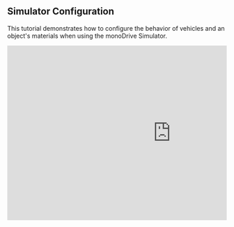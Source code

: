 ## Simulator Configuration

This tutorial demonstrates how to configure the behavior of vehicles and an object's materials when using the monoDrive Simulator.

<div style="position: relative; padding-bottom: 56.25%; height: 0; overflow: hidden; max-width: 100%; height: auto;">
<iframe width="750" height="400" src="https://www.youtube.com/embed/vR1n397w-oA" frameborder="0" allow="accelerometer; autoplay; encrypted-media; gyroscope; picture-in-picture" allowfullscreen></iframe>
</div>
